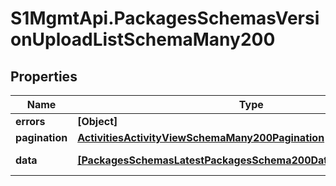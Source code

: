 # S1MgmtApi.PackagesSchemasVersionUploadListSchemaMany200

## Properties
Name | Type | Description | Notes
------------ | ------------- | ------------- | -------------
**errors** | **[Object]** | Errors | [optional] 
**pagination** | [**ActivitiesActivityViewSchemaMany200Pagination**](ActivitiesActivityViewSchemaMany200Pagination.md) |  | 
**data** | [**[PackagesSchemasLatestPackagesSchema200DataOsTypesWindows]**](PackagesSchemasLatestPackagesSchema200DataOsTypesWindows.md) | Response data | [optional] 


